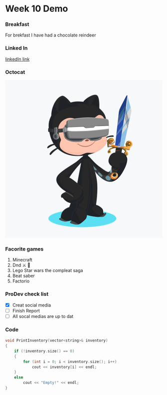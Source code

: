# Week 10 Demo

### Breakfast

For brekfast I have had a chocolate reindeer

### Linked In

[linkedIn link](https://www.linkedin.com/in/williamimiller/)

### Octocat

![Octocat](https://github.com/WilliamIMiller/week10Demo/blob/main/octocat.png)

### Facorite games
1. Minecraft
2. Dnd  :crossed_swords: :mage:
3. Lego Star wars the compleat saga
4. Beat saber
5. Factorio

### ProDev check list
- [X] Creat social media
- [ ] Finish Report
- [ ] All socal medias are up to dat

### Code

``` C++
void PrintInventory(vector<string>& inventory)
{
	if (!inventory.size() == 0)
	{
		for (int i = 0; i < inventory.size(); i++)
			cout << inventory[i] << endl;
	}
	else
		cout << "Empty!" << endl;
}

```
